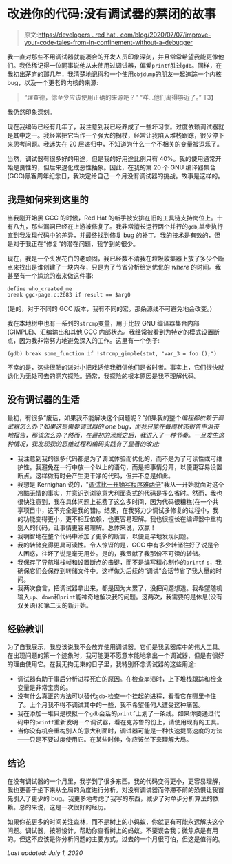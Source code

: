 # 改进你的代码:没有调试器的禁闭的故事

> 原文:[https://developers . red hat . com/blog/2020/07/07/improve-your-code-tales-from-in-confinement-without-a-debugger](https://developers.redhat.com/blog/2020/07/07/improve-your-code-tales-from-confinement-without-a-debugger)

我一直对那些不用调试器就能凑合的开发人员印象深刻，并且常常希望我能更像他们。我依稀记得一位同事说他从未使用过调试器，偏爱`printf`胜过`gdb`。同样，在我初出茅庐的那几年，我清楚地记得和一个使用`objdump`的朋友一起追踪一个内核 bug，以及一个更老的内核的来源:

> “理查德，你至少应该使用正确的来源吧？”
> “咩...他们离得够近了。”
> T3】

我仍然印象深刻。

现在我编码已经有几年了，我注意到我已经养成了一些坏习惯。过度依赖调试器就是其中之一。我经常把它当作一个强大的拐杖，经常让我陷入堆栈跟踪，很少停下来思考问题。我迷失在 20 层递归中，不知道为什么一个不相关的变量被逗乐了。

当然，调试器有很多好的用途，但是我的好用途比例只有 40%。我的使用通常开始是良性的，但后来退化成恶性抽象。因此，在我的第 20 个 GNU 编译器集合(GCC)黑客周年纪念日，我决定给自己一个月没有调试器的挑战。故事是这样的。

## 我是如何来到这里的

当我刚开始黑 GCC 的时候，Red Hat 的新手被安排在旧的工具链支持岗位上。十有八九，那些漏洞已经在上游被修复了。我非常擅长运行两个并行的`gdb`,单步执行直到我发现代码中的差异，并最终找到修复 bug 的补丁。我的技术是有效的，但是对于我正在“修复”的潜在问题，我学到的很少。

现在，我是一个头发花白的老顽固，我已经数不清我在垃圾收集器上放了多少个断点来找出是谁创建了一块内存，只是为了节省分析给定优化的 *where* 的时间。我甚至有一个尴尬的宏来做这件事:

```
define who_created_me
break ggc-page.c:2683 if result == $arg0

```

(是的，对于不同的 GCC 版本，我有不同的宏。那条源线不可避免地会改变。)

我在本地树中也有一系列的`strcmp`变量，用于比较 GNU 编译器集合内部(GIMPLE)、汇编输出和其他 GCC 内部状态。我经常被看到为特定的模式设置断点，因为我非常努力地避免深入的工作。这里有一个例子:

```
(gdb) break some_function if !strcmp_gimple(stmt, "var_3 = foo ();")

```

不幸的是，这些很酷的派对小把戏诱使我相信他们是省时者。事实上，它们很快就退化为无处可去的洞穴探险。通常，我探险的根本原因是我不理解代码。

## 没有调试器的生活

最初，有很多“废话，如果我不能解决这个问题呢？”如果我的整个*编程都依赖于调试器怎么办？如果这是需要调试器的 *one* bug，而我只能在每周状态报告中沮丧地报告，那该怎么办？然而，在最初的恐慌之后，我进入了一种节奏。一旦发生这种情况，我发现我的思维过程和编码实践有了显著的改进:*

*   我注意到我的很多代码都是为了调试体验而优化的，而不是为了可读性或可维护性。我避免在一行中放一个以上的语句，而是把事情分开，以便更容易设置断点。这样做有时会产生更干净的代码，但并不总是如此。
*   我想是 Kernighan 说的，"[调试比一开始写程序难两倍](https://www.defprogramming.com/quotes-by/brian-w-kernighan/)"我从一开始就面对这个冷酷无情的事实，并意识到浏览意大利面条式的代码是多么省时。然而，我也很快注意到，我在具体问题上花费了这么多时间，因为代码很糟糕(在一个共享项目中，这不完全是我的错)。结果，在我努力少调试多修复的过程中，我的功能变得更小，更不相互依赖，也更容易理解。我也很擅长在编译器中重构别人的代码，让事情更容易理解。总体来说，双赢！
*   我明智地在整个代码中添加了更多的断言，以便更早地发现问题。
*   我的转储变得更具可读性。令人惊讶的是，GCC 中有多少转储往好了说是令人困惑，往坏了说是毫无用处。是的，我贡献了我那份不可读的转储。
*   我保存了导航堆栈帧和设置断点的击键，而不是编写精心制作的`printf` s，我确保它们会保存到转储文件中。这样做为后续的“调试”会话节省了我大量的时间。
*   我两次食言，把调试器拿出来，都是因为太累了，没把问题想透。我希望随机输入`up`、`down`和`print`能神奇地解决我的问题。这两次，我需要的是休息(没有双关语)和第二天的新开始。

## 经验教训

为了自我展示，我应该说我不会放弃使用调试器。它们是我武器库中的伟大工具。在出现问题的第一个迹象时，我可能更不愿意本能地拿出一个调试器，但是有很好的理由使用它。在我无拘无束的日子里，我特别怀念调试器的这些用途:

*   调试器有助于事后分析进程死亡的原因。在检查崩溃时，上下堆栈跟踪和检查变量是非常宝贵的。
*   没有什么真正的方法可以替代`gdb`-检查一个挂起的进程，看看它在哪里卡住了。上个月我不得不调试其中的一些，我不希望任何人遭受这种痛苦。
*   我在添加一堆只是模拟一个`gdb`会话的`printf`上划了一条线。如果你要通过代码中的`printf`重新发明一个调试器，看在克苏鲁的份上，请使用现有的工具。
*   当你没有机会重构别人的意大利面时，调试器可能是一种快速提高速度的方法——只是不要过度使用它。在某些时候，你应该坐下来理解大局。

## 结论

在没有调试器的一个月里，我学到了很多东西。我的代码变得更小，更容易理解，我也更善于坐下来从全局的角度进行分析。对没有调试器而停滞不前的恐惧让我首先引入了更少的 bug。我更多地考虑了我写的东西，减少了对单步分析算法的依赖。总的来说，这是一次很好的经历。

如果你花更多的时间关注森林，而不是树上的小蚂蚁，你就更有可能永远解决这个问题。调试器，按照设计，帮助你查看树上的蚂蚁。不要误会我；微焦点是有用的。但这不应该是你分析问题的主要方式。过去的一个月很可怕，但这是值得的。

*Last updated: July 1, 2020*